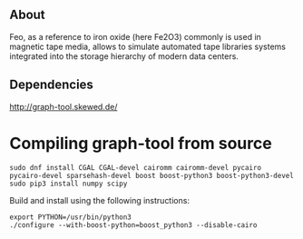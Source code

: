## About

Feo, as a reference to iron oxide (here Fe2O3) commonly is used in magnetic tape media, allows to simulate automated tape libraries systems integrated into the storage hierarchy of modern data centers.

## Dependencies

http://graph-tool.skewed.de/

# Compiling graph-tool from source

	sudo dnf install CGAL CGAL-devel cairomm cairomm-devel pycairo pycairo-devel sparsehash-devel boost boost-python3 boost-python3-devel
	sudo pip3 install numpy scipy

Build and install using the following instructions:

	export PYTHON=/usr/bin/python3
	./configure --with-boost-python=boost_python3 --disable-cairo
